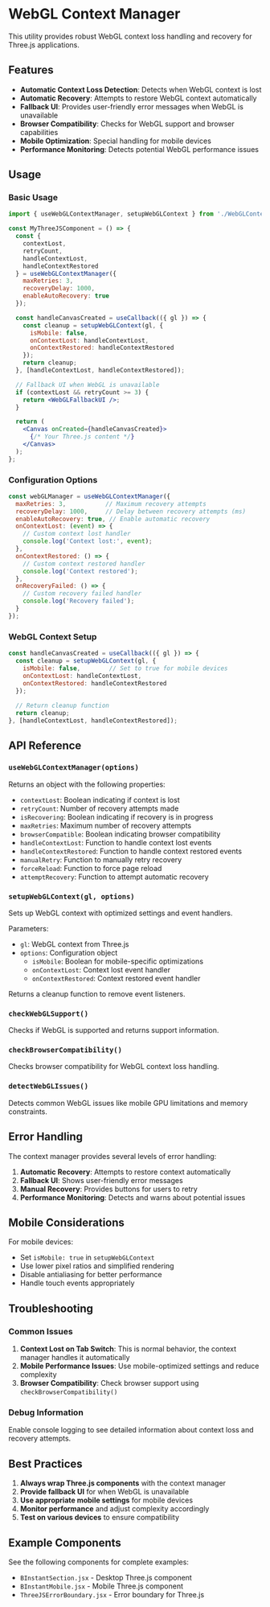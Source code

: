 # WebGL Context Manager

This utility provides robust WebGL context loss handling and recovery for Three.js applications.

## Features

- **Automatic Context Loss Detection**: Detects when WebGL context is lost
- **Automatic Recovery**: Attempts to restore WebGL context automatically
- **Fallback UI**: Provides user-friendly error messages when WebGL is unavailable
- **Browser Compatibility**: Checks for WebGL support and browser capabilities
- **Mobile Optimization**: Special handling for mobile devices
- **Performance Monitoring**: Detects potential WebGL performance issues

## Usage

### Basic Usage

```jsx
import { useWebGLContextManager, setupWebGLContext } from './WebGLContextManager';

const MyThreeJSComponent = () => {
  const { 
    contextLost, 
    retryCount, 
    handleContextLost, 
    handleContextRestored 
  } = useWebGLContextManager({
    maxRetries: 3,
    recoveryDelay: 1000,
    enableAutoRecovery: true
  });

  const handleCanvasCreated = useCallback(({ gl }) => {
    const cleanup = setupWebGLContext(gl, {
      isMobile: false,
      onContextLost: handleContextLost,
      onContextRestored: handleContextRestored
    });
    return cleanup;
  }, [handleContextLost, handleContextRestored]);

  // Fallback UI when WebGL is unavailable
  if (contextLost && retryCount >= 3) {
    return <WebGLFallbackUI />;
  }

  return (
    <Canvas onCreated={handleCanvasCreated}>
      {/* Your Three.js content */}
    </Canvas>
  );
};
```

### Configuration Options

```jsx
const webGLManager = useWebGLContextManager({
  maxRetries: 3,           // Maximum recovery attempts
  recoveryDelay: 1000,     // Delay between recovery attempts (ms)
  enableAutoRecovery: true, // Enable automatic recovery
  onContextLost: (event) => {
    // Custom context lost handler
    console.log('Context lost:', event);
  },
  onContextRestored: () => {
    // Custom context restored handler
    console.log('Context restored');
  },
  onRecoveryFailed: () => {
    // Custom recovery failed handler
    console.log('Recovery failed');
  }
});
```

### WebGL Context Setup

```jsx
const handleCanvasCreated = useCallback(({ gl }) => {
  const cleanup = setupWebGLContext(gl, {
    isMobile: false,        // Set to true for mobile devices
    onContextLost: handleContextLost,
    onContextRestored: handleContextRestored
  });
  
  // Return cleanup function
  return cleanup;
}, [handleContextLost, handleContextRestored]);
```

## API Reference

### `useWebGLContextManager(options)`

Returns an object with the following properties:

- `contextLost`: Boolean indicating if context is lost
- `retryCount`: Number of recovery attempts made
- `isRecovering`: Boolean indicating if recovery is in progress
- `maxRetries`: Maximum number of recovery attempts
- `browserCompatible`: Boolean indicating browser compatibility
- `handleContextLost`: Function to handle context lost events
- `handleContextRestored`: Function to handle context restored events
- `manualRetry`: Function to manually retry recovery
- `forceReload`: Function to force page reload
- `attemptRecovery`: Function to attempt automatic recovery

### `setupWebGLContext(gl, options)`

Sets up WebGL context with optimized settings and event handlers.

Parameters:
- `gl`: WebGL context from Three.js
- `options`: Configuration object
  - `isMobile`: Boolean for mobile-specific optimizations
  - `onContextLost`: Context lost event handler
  - `onContextRestored`: Context restored event handler

Returns a cleanup function to remove event listeners.

### `checkWebGLSupport()`

Checks if WebGL is supported and returns support information.

### `checkBrowserCompatibility()`

Checks browser compatibility for WebGL context loss handling.

### `detectWebGLIssues()`

Detects common WebGL issues like mobile GPU limitations and memory constraints.

## Error Handling

The context manager provides several levels of error handling:

1. **Automatic Recovery**: Attempts to restore context automatically
2. **Fallback UI**: Shows user-friendly error messages
3. **Manual Recovery**: Provides buttons for users to retry
4. **Performance Monitoring**: Detects and warns about potential issues

## Mobile Considerations

For mobile devices:

- Set `isMobile: true` in `setupWebGLContext`
- Use lower pixel ratios and simplified rendering
- Disable antialiasing for better performance
- Handle touch events appropriately

## Troubleshooting

### Common Issues

1. **Context Lost on Tab Switch**: This is normal behavior, the context manager handles it automatically
2. **Mobile Performance Issues**: Use mobile-optimized settings and reduce complexity
3. **Browser Compatibility**: Check browser support using `checkBrowserCompatibility()`

### Debug Information

Enable console logging to see detailed information about context loss and recovery attempts.

## Best Practices

1. **Always wrap Three.js components** with the context manager
2. **Provide fallback UI** for when WebGL is unavailable
3. **Use appropriate mobile settings** for mobile devices
4. **Monitor performance** and adjust complexity accordingly
5. **Test on various devices** to ensure compatibility

## Example Components

See the following components for complete examples:
- `BInstantSection.jsx` - Desktop Three.js component
- `BInstantMobile.jsx` - Mobile Three.js component
- `ThreeJSErrorBoundary.jsx` - Error boundary for Three.js

